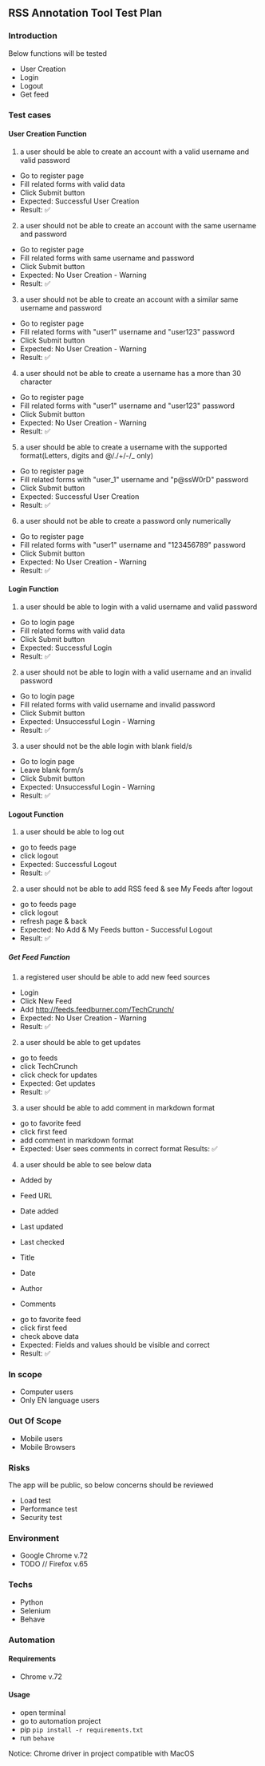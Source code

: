 ## RSS Annotation Tool Test Plan

### Introduction 

Below functions will be tested
* User Creation
* Login
* Logout
* Get feed

### Test cases

#### User Creation Function

1. a user should be able to create an account with a valid username and valid password 
- Go to register page
- Fill related forms with valid data
- Click Submit button
- Expected: Successful User Creation 
- Result: :white_check_mark: 

2. a user should not be able to create an account with the same username and password 
- Go to register page
- Fill related forms with same username and password
- Click Submit button
- Expected: No User Creation - Warning 
- Result: :white_check_mark: 

3. a user should not be able to create an account with a similar same username and password 
- Go to register page
- Fill related forms with "user1" username and "user123" password
- Click Submit button
- Expected: No User Creation - Warning 
- Result: :white_check_mark:

4. a user should not be able to create a username has a more than 30 character
- Go to register page
- Fill related forms with "user1" username and "user123" password
- Click Submit button
- Expected: No User Creation - Warning 
- Result: :white_check_mark: 

5. a user should be able to create a username with the supported format(Letters, digits and @/./+/-/_ only)
- Go to register page
- Fill related forms with "user_1" username and "p@ssW0rD" password
- Click Submit button
- Expected: Successful User Creation 
- Result: :white_check_mark: 

6. a user should not be able to create a password only numerically
- Go to register page
- Fill related forms with "user1" username and "123456789" password
- Click Submit button
- Expected: No User Creation - Warning 
- Result: :white_check_mark: 

#### Login Function 

1. a user should be able to login with a valid username and valid password 
- Go to login page
- Fill related forms with valid data
- Click Submit button
- Expected: Successful Login 
- Result: :white_check_mark: 

2. a user should not be able to login with a valid username and an invalid password
- Go to login page
- Fill related forms with valid username and invalid password
- Click Submit button
- Expected: Unsuccessful Login - Warning 
- Result: :white_check_mark: 

3. a user should not be the able login with blank field/s
- Go to login page
- Leave blank form/s
- Click Submit button
- Expected: Unsuccessful Login - Warning 
- Result: :white_check_mark: 


#### Logout Function

1. a user should be able to log out
- go to feeds page
- click logout
- Expected: Successful Logout 
- Result: :white_check_mark: 

2. a user should not be able to add RSS feed & see My Feeds after logout
- go to feeds page
- click logout
- refresh page & back
- Expected: No Add & My Feeds button - Successful Logout 
- Result: :white_check_mark: 

##### Get Feed Function

1. a registered user should be able to add new feed sources
- Login 
- Click New Feed 
- Add http://feeds.feedburner.com/TechCrunch/
- Expected: No User Creation - Warning 
- Result: :white_check_mark: 

2. a user should be able to get updates
- go to feeds
- click TechCrunch 
- click check for updates
- Expected: Get updates 
- Result: :white_check_mark: 

3. a user should be able to add comment in markdown format
- go to favorite feed
- click first feed
- add comment in markdown format
- Expected: User sees comments in correct format 
Results: :white_check_mark: 

4. a user should be able to see below data 
* Added by
* Feed URL
* Date added
* Last updated
* Last checked

* Title
* Date
* Author
* Comments

- go to favorite feed
- click first feed
- check above data
- Expected: Fields and values should be visible and correct 
- Result: :white_check_mark: 

### In scope
* Computer users
* Only EN language users

### Out Of Scope
* Mobile users
* Mobile Browsers

### Risks
The app will be public, so below concerns should be reviewed 
* Load test
* Performance test
* Security test

### Environment
* Google Chrome v.72 
* TODO // Firefox v.65

### Techs
* Python 
* Selenium 
* Behave

### Automation

#### Requirements
* Chrome v.72 

#### Usage
* open terminal 
* go to automation project
* pip ```pip install -r requirements.txt```
* run ```behave```

Notice: Chrome driver in project compatible with MacOS
